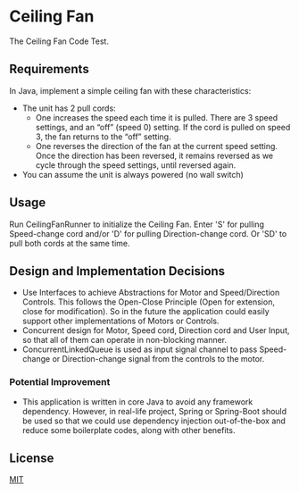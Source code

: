 # Ceiling Fan
The Ceiling Fan Code Test.

## Requirements
In Java, implement a simple ceiling fan with these characteristics:
- The unit has 2 pull cords:   
    - One increases the speed each time it is pulled.  There are 3 speed settings, and an “off” (speed 0) setting.   If the cord is pulled on speed 3, the fan returns to the “off” setting.
    - One reverses the direction of the fan at the current speed setting. Once the direction has been reversed, it remains reversed as we cycle through the speed settings, until reversed again.
- You can assume the unit is always powered (no wall switch)

## Usage
Run CeilingFanRunner to initialize the Ceiling Fan. Enter 'S' for pulling Speed-change cord and/or 'D' for pulling Direction-change cord. Or 'SD' to pull both cords at the same time.

## Design and Implementation Decisions
- Use Interfaces to achieve Abstractions for Motor and Speed/Direction Controls. This follows the Open-Close Principle (Open for extension, close for modification). So in the future the application could easily support other implementations of Motors or Controls.
- Concurrent design for Motor, Speed cord, Direction cord and User Input, so that all of them can operate in non-blocking manner.
- ConcurrentLinkedQueue is used as input signal channel to pass Speed-change or Direction-change signal from the controls to the motor.
### Potential Improvement
- This application is written in core Java to avoid any framework dependency. However, in real-life project, Spring or Spring-Boot should be used so that we could use dependency injection out-of-the-box and reduce some boilerplate codes, along with other benefits.

## License
[MIT](https://choosealicense.com/licenses/mit/)

